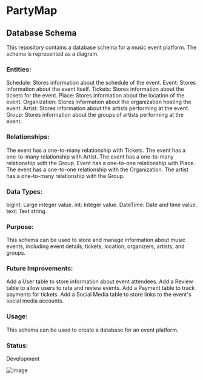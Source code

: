 # PartyMap

## Database Schema
This repository contains a database schema for a music event platform. The schema is represented as a diagram.

### Entities:

Schedule: Stores information about the schedule of the event.
Event: Stores information about the event itself.
Tickets: Stores information about the tickets for the event.
Place: Stores information about the location of the event.
Organization: Stores information about the organization hosting the event.
Artist: Stores information about the artists performing at the event.
Group: Stores information about the groups of artists performing at the event.

### Relationships:

The event has a one-to-many relationship with Tickets.
The event has a one-to-many relationship with Artist.
The event has a one-to-many relationship with the Group.
Event has a one-to-one relationship with Place.
The event has a one-to-one relationship with the Organization.
The artist has a one-to-many relationship with the Group.


### Data Types:

bigint: Large integer value.
int: Integer value.
DateTime: Date and time value.
text: Text string.

### Purpose:

This schema can be used to store and manage information about music events, including event details, tickets, location, organizers, artists, and groups.

### Future Improvements:

Add a User table to store information about event attendees.
Add a Review table to allow users to rate and review events.
Add a Payment table to track payments for tickets.
Add a Social Media table to store links to the event's social media accounts.

### Usage:

This schema can be used to create a database for an event platform.

### Status:

Development

![image](https://github.com/user-attachments/assets/d1d35416-586f-40a0-a163-b9b94442e20c)

